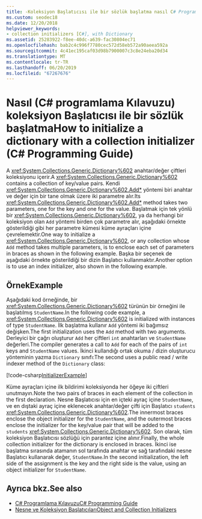 ```yaml
---
title: -Koleksiyon Başlatıcısı ile bir sözlük başlatma nasıl C# Programlama Kılavuzu
ms.custom: seodec18
ms.date: 12/20/2018
helpviewer_keywords:
- collection initializers [C#], with Dictionary
ms.assetid: 25283922-f8ee-40dc-a639-fac30804ec71
ms.openlocfilehash: bab2c4c996f7780cec572d58eb572a90aeea592a
ms.sourcegitcommit: 4c41ec195caf03d98b7900007c3c8e24eba20d34
ms.translationtype: MT
ms.contentlocale: tr-TR
ms.lasthandoff: 06/20/2019
ms.locfileid: "67267676"
---
```

# <a name="how-to-initialize-a-dictionary-with-a-collection-initializer-c-programming-guide"></a><span data-ttu-id="81646-102">Nasıl (C# programlama Kılavuzu) koleksiyon Başlatıcısı ile bir sözlük başlatma</span><span class="sxs-lookup"><span data-stu-id="81646-102">How to initialize a dictionary with a collection initializer (C# Programming Guide)</span></span>

<span data-ttu-id="81646-103">A <xref:System.Collections.Generic.Dictionary%602> anahtar/değer çiftleri koleksiyonu içerir.</span><span class="sxs-lookup"><span data-stu-id="81646-103">A <xref:System.Collections.Generic.Dictionary%602> contains a collection of key/value pairs.</span></span> <span data-ttu-id="81646-104">Kendi <xref:System.Collections.Generic.Dictionary%602.Add*> yöntemi biri anahtar ve değer için bir tane olmak üzere iki parametre alır.</span><span class="sxs-lookup"><span data-stu-id="81646-104">Its <xref:System.Collections.Generic.Dictionary%602.Add*> method takes two parameters, one for the key and one for the value.</span></span> <span data-ttu-id="81646-105">Başlatmak için tek yönlü bir <xref:System.Collections.Generic.Dictionary%602>, ya da herhangi bir koleksiyon olan `Add` yöntemi birden çok parametre alır, aşağıdaki örnekte gösterildiği gibi her parametre kümesi küme ayraçları içine çevrelemektir.</span><span class="sxs-lookup"><span data-stu-id="81646-105">One way to initialize a <xref:System.Collections.Generic.Dictionary%602>, or any collection whose `Add` method takes multiple parameters, is to enclose each set of parameters in braces as shown in the following example.</span></span> <span data-ttu-id="81646-106">Başka bir seçenek de aşağıdaki örnekte gösterildiği bir dizin Başlatıcı kullanmaktır.</span><span class="sxs-lookup"><span data-stu-id="81646-106">Another option is to use an index initializer, also shown in the following example.</span></span>

## <a name="example"></a><span data-ttu-id="81646-107">Örnek</span><span class="sxs-lookup"><span data-stu-id="81646-107">Example</span></span>

<span data-ttu-id="81646-108">Aşağıdaki kod örneğinde, bir <xref:System.Collections.Generic.Dictionary%602> türünün bir örneğini ile başlatılmış `StudentName`.</span><span class="sxs-lookup"><span data-stu-id="81646-108">In the following code example, a <xref:System.Collections.Generic.Dictionary%602> is initialized with instances of type `StudentName`.</span></span>  <span data-ttu-id="81646-109">İlk başlatma kullanır `Add` yöntemi iki bağımsız değişken.</span><span class="sxs-lookup"><span data-stu-id="81646-109">The first initialization uses the `Add` method with two arguments.</span></span> <span data-ttu-id="81646-110">Derleyici bir çağrı oluşturur `Add` her çiftleri `int` anahtarları ve `StudentName` değerleri.</span><span class="sxs-lookup"><span data-stu-id="81646-110">The compiler generates a call to `Add` for each of the pairs of `int` keys and `StudentName` values.</span></span> <span data-ttu-id="81646-111">İkinci kullandığı ortak okuma / dizin oluşturucu yönteminin yazma `Dictionary` sınıfı:</span><span class="sxs-lookup"><span data-stu-id="81646-111">The second uses a public read / write indexer method of the `Dictionary` class:</span></span>

[!code-csharp[InitializerExample](../../../../samples/snippets/csharp/programming-guide/classes-and-structs/object-collection-initializers/HowToDictionaryInitializer.cs#HowToDictionaryInitializer)]  

<span data-ttu-id="81646-112">Küme ayraçları içine ilk bildirimi koleksiyonda her öğeye iki çiftleri unutmayın.</span><span class="sxs-lookup"><span data-stu-id="81646-112">Note the two pairs of braces in each element of the collection in the first declaration.</span></span> <span data-ttu-id="81646-113">Nesne Başlatıcısı için en içteki ayraç içine `StudentName`, ve en dıştaki ayraç içine eklenecek anahtar/değer çifti için Başlatıcı `students` <xref:System.Collections.Generic.Dictionary%602>.</span><span class="sxs-lookup"><span data-stu-id="81646-113">The innermost braces enclose the object initializer for the `StudentName`, and the outermost braces enclose the initializer for the key/value pair that will be added to the `students` <xref:System.Collections.Generic.Dictionary%602>.</span></span> <span data-ttu-id="81646-114">Son olarak, tüm koleksiyon Başlatıcısı sözlüğü için parantez içine alınır.</span><span class="sxs-lookup"><span data-stu-id="81646-114">Finally, the whole collection initializer for the dictionary is enclosed in braces.</span></span> <span data-ttu-id="81646-115">İkinci ise başlatma sırasında atamanın sol tarafında anahtar ve sağ tarafındaki nesne Başlatıcı kullanarak değer, `StudentName`.</span><span class="sxs-lookup"><span data-stu-id="81646-115">In the second initialization, the left side of the assignment is the key and the right side is the value, using an object initializer for `StudentName`.</span></span>

## <a name="see-also"></a><span data-ttu-id="81646-116">Ayrıca bkz.</span><span class="sxs-lookup"><span data-stu-id="81646-116">See also</span></span>

- [<span data-ttu-id="81646-117">C# Programlama Kılavuzu</span><span class="sxs-lookup"><span data-stu-id="81646-117">C# Programming Guide</span></span>](../../../csharp/programming-guide/index.md)
- [<span data-ttu-id="81646-118">Nesne ve Koleksiyon Başlatıcıları</span><span class="sxs-lookup"><span data-stu-id="81646-118">Object and Collection Initializers</span></span>](../../../csharp/programming-guide/classes-and-structs/object-and-collection-initializers.md)
